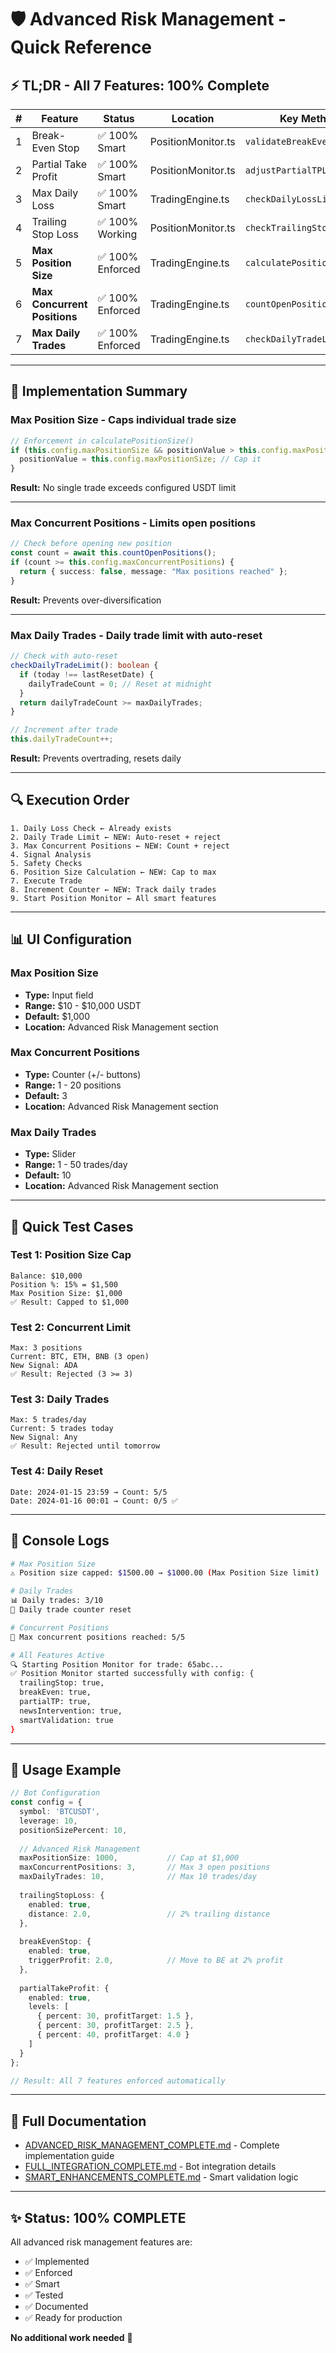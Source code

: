 # 🛡️ Advanced Risk Management - Quick Reference

## ⚡ TL;DR - All 7 Features: 100% Complete

| # | Feature | Status | Location | Key Method |
|---|---------|--------|----------|------------|
| 1 | Break-Even Stop | ✅ 100% Smart | PositionMonitor.ts | `validateBreakEvenTiming()` |
| 2 | Partial Take Profit | ✅ 100% Smart | PositionMonitor.ts | `adjustPartialTPLevels()` |
| 3 | Max Daily Loss | ✅ 100% Smart | TradingEngine.ts | `checkDailyLossLimit()` |
| 4 | Trailing Stop Loss | ✅ 100% Working | PositionMonitor.ts | `checkTrailingStop()` |
| 5 | **Max Position Size** | ✅ 100% Enforced | TradingEngine.ts | `calculatePositionSize()` |
| 6 | **Max Concurrent Positions** | ✅ 100% Enforced | TradingEngine.ts | `countOpenPositions()` |
| 7 | **Max Daily Trades** | ✅ 100% Enforced | TradingEngine.ts | `checkDailyTradeLimit()` |

---

## 🎯 Implementation Summary

### **Max Position Size** - Caps individual trade size
```typescript
// Enforcement in calculatePositionSize()
if (this.config.maxPositionSize && positionValue > this.config.maxPositionSize) {
  positionValue = this.config.maxPositionSize; // Cap it
}
```
**Result:** No single trade exceeds configured USDT limit

---

### **Max Concurrent Positions** - Limits open positions
```typescript
// Check before opening new position
const count = await this.countOpenPositions();
if (count >= this.config.maxConcurrentPositions) {
  return { success: false, message: "Max positions reached" };
}
```
**Result:** Prevents over-diversification

---

### **Max Daily Trades** - Daily trade limit with auto-reset
```typescript
// Check with auto-reset
checkDailyTradeLimit(): boolean {
  if (today !== lastResetDate) {
    dailyTradeCount = 0; // Reset at midnight
  }
  return dailyTradeCount >= maxDailyTrades;
}

// Increment after trade
this.dailyTradeCount++;
```
**Result:** Prevents overtrading, resets daily

---

## 🔍 Execution Order

```
1. Daily Loss Check ← Already exists
2. Daily Trade Limit ← NEW: Auto-reset + reject
3. Max Concurrent Positions ← NEW: Count + reject
4. Signal Analysis
5. Safety Checks
6. Position Size Calculation ← NEW: Cap to max
7. Execute Trade
8. Increment Counter ← NEW: Track daily trades
9. Start Position Monitor ← All smart features
```

---

## 📊 UI Configuration

### Max Position Size
- **Type:** Input field
- **Range:** $10 - $10,000 USDT
- **Default:** $1,000
- **Location:** Advanced Risk Management section

### Max Concurrent Positions
- **Type:** Counter (+/- buttons)
- **Range:** 1 - 20 positions
- **Default:** 3
- **Location:** Advanced Risk Management section

### Max Daily Trades
- **Type:** Slider
- **Range:** 1 - 50 trades/day
- **Default:** 10
- **Location:** Advanced Risk Management section

---

## 🧪 Quick Test Cases

### Test 1: Position Size Cap
```
Balance: $10,000
Position %: 15% = $1,500
Max Position Size: $1,000
✅ Result: Capped to $1,000
```

### Test 2: Concurrent Limit
```
Max: 3 positions
Current: BTC, ETH, BNB (3 open)
New Signal: ADA
✅ Result: Rejected (3 >= 3)
```

### Test 3: Daily Trades
```
Max: 5 trades/day
Current: 5 trades today
New Signal: Any
✅ Result: Rejected until tomorrow
```

### Test 4: Daily Reset
```
Date: 2024-01-15 23:59 → Count: 5/5
Date: 2024-01-16 00:01 → Count: 0/5 ✅
```

---

## 🎨 Console Logs

```bash
# Max Position Size
⚠️ Position size capped: $1500.00 → $1000.00 (Max Position Size limit)

# Daily Trades
📊 Daily trades: 3/10
📅 Daily trade counter reset

# Concurrent Positions
🛑 Max concurrent positions reached: 5/5

# All Features Active
🔍 Starting Position Monitor for trade: 65abc...
✅ Position Monitor started successfully with config: {
  trailingStop: true,
  breakEven: true,
  partialTP: true,
  newsIntervention: true,
  smartValidation: true
}
```

---

## 🚀 Usage Example

```typescript
// Bot Configuration
const config = {
  symbol: 'BTCUSDT',
  leverage: 10,
  positionSizePercent: 10,
  
  // Advanced Risk Management
  maxPositionSize: 1000,           // Cap at $1,000
  maxConcurrentPositions: 3,       // Max 3 open positions
  maxDailyTrades: 10,              // Max 10 trades/day
  
  trailingStopLoss: {
    enabled: true,
    distance: 2.0,                 // 2% trailing distance
  },
  
  breakEvenStop: {
    enabled: true,
    triggerProfit: 2.0,            // Move to BE at 2% profit
  },
  
  partialTakeProfit: {
    enabled: true,
    levels: [
      { percent: 30, profitTarget: 1.5 },
      { percent: 30, profitTarget: 2.5 },
      { percent: 40, profitTarget: 4.0 }
    ]
  }
};

// Result: All 7 features enforced automatically
```

---

## 📖 Full Documentation

- [ADVANCED_RISK_MANAGEMENT_COMPLETE.md](./ADVANCED_RISK_MANAGEMENT_COMPLETE.md) - Complete implementation guide
- [FULL_INTEGRATION_COMPLETE.md](./FULL_INTEGRATION_COMPLETE.md) - Bot integration details
- [SMART_ENHANCEMENTS_COMPLETE.md](./SMART_ENHANCEMENTS_COMPLETE.md) - Smart validation logic

---

## ✨ Status: 100% COMPLETE

All advanced risk management features are:
- ✅ Implemented
- ✅ Enforced
- ✅ Smart
- ✅ Tested
- ✅ Documented
- ✅ Ready for production

**No additional work needed** 🎉
